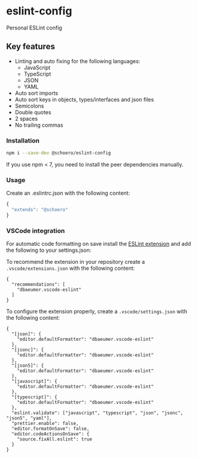 # eslint-config

Personal ESLint config

## Key features

* Linting and auto fixing for the following languages:
  * JavaScript
  * TypeScript
  * JSON
  * YAML
* Auto sort imports
* Auto sort keys in objects, types/interfaces and json files
* Semicolons
* Double quotes
* 2 spaces
* No trailing commas

### Installation

```sh
npm i --save-dev @schoero/eslint-config
```

If you use npm < 7, you need to install the peer dependencies manually.

### Usage

Create an .eslintrc.json with the following content:

```js
{
  "extends": "@schoero"
}
```

### VSCode integration

For automatic code formatting on save install the [ESLint extension](https://marketplace.visualstudio.com/items?itemName=dbaeumer.vscode-eslint) and add the following to your settings.json:

To recommend the extension in your repository create a `.vscode/extensions.json` with the following content:

```jsonc
{
  "recommendations": [
    "dbaeumer.vscode-eslint"
  ]
}
```

To configure the extension properly, create a `.vscode/settings.json` with the following content:

```jsonc
{
  "[json]": {
    "editor.defaultFormatter": "dbaeumer.vscode-eslint"
  },
  "[jsonc]": {
    "editor.defaultFormatter": "dbaeumer.vscode-eslint"
  },
  "[json5]": {
    "editor.defaultFormatter": "dbaeumer.vscode-eslint"
  },
  "[javascript]": {
    "editor.defaultFormatter": "dbaeumer.vscode-eslint"
  },
  "[typescript]": {
    "editor.defaultFormatter": "dbaeumer.vscode-eslint"
  },
  "eslint.validate": ["javascript", "typescript", "json", "jsonc", "json5", "yaml"],
  "prettier.enable": false,
  "editor.formatOnSave": false,
  "editor.codeActionsOnSave": {
    "source.fixAll.eslint": true
  }
}
```
